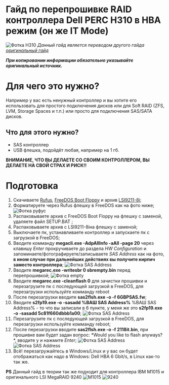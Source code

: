 # Гайд по перепрошивке RAID контроллера Dell PERC H310 в HBA режим (он же IT Mode)

![Фотка H310](https://github.com/ThinkPadThink/GuideFLASH-LSI/blob/master/h310.jpg?raw=true)
*Данный гайд является переводом другого гайда [оригинальный гайд](https://tylermade.net/2017/06/27/how-to-crossflash-perc-h310-to-it-mode-lsi-9211-8i-firmware-hba-for-freenas-unraid/)*

*__При копировании информации обязательно указывайте оригинальный источник.__* 

# Для чего это нужно?

Например у вас есть ненужный контроллер и вы хотите его использовать для простого подключения дисков или для Soft RAID (ZFS, LVM, Storage Spaces и т.п.) или просто для подключения SAS/SATA дисков.

## Что для этого нужно?
* SAS контроллер
* USB флешка, подойдёт любая, например на 1 гб.

**ВНИМАНИЕ, ЧТО ВЫ ДЕЛАЕТЕ СО СВОИМ КОНТРОЛЛЕРОМ, ВЫ ДЕЛАЕТЕ НА СВОЙ СТРАХ И РИСК!!**

# Подготовка

1) Скачиваете [Rufus](https://rufus.ie), [FreeDOS Boot Floppy](http://www.freedos.org/download/download/FD12FLOPPY.zip) и архив [LSI9211-8i](https://www.mediafire.com/file/6mtie10d9ud6675/LSI-9211-8i.zip/file);
2) Форматируете через Rufus флешку в FreeDOS как на фото ниже;
![Фотка руфус](https://github.com/ThinkPadThink/GuideFLASH-LSI/blob/master/rufus.jpg?raw=true)
3) Распаковываете архив с FreeDOS Boot Floppy на флешку с заменой, удаляете файл SETUP.BAT ;
4) Распаковываете архив с LSI9211-8iна флешку с заменой;
5) Выключаете пк, устанавливаете контроллер и запускаете пк с загрузкой в FreeDOS;
6) Вводите комманду **megacli.exe -AdpAllInfo -aAll -page 20** через клавишу *Enter* прокручиваете до раздела  *HW Configuration* и запоминаете/фотографируете/записываете *SAS Address* как на фото, **в ином случае при дальнейших действиях вы получите кирпич заместо контроллера**;
![Фотка SAS Address](https://github.com/ThinkPadThink/GuideFLASH-LSI/blob/master/SAS%20Address.jpg?raw=true)
7) Вводите **megarec.exe -writesbr 0 sbrempty.bin** перед перепрошивкой;
![Фотка empty](https://github.com/ThinkPadThink/GuideFLASH-LSI/blob/master/empty.jpg?raw=true)
8) Вводите **megarec.exe -cleanflash 0** для зачистки прошивки и перезагрузите пк с последующей загрузкой в FreeDOS, для перезагрузки используйте комманду reboot
9) После перезагрузки вводите **sas2flsh.exe -o -f 6GBPSAS.fw**;
10) Вводите **s2fp19.exe -o -sasadd %ВАШ SAS Address%** %ВАШ SAS Address% - то что вы записали в 6 пункте, у меня же это **s2fp19.exe -o -sasadd 5с81f660dbbb1a00**;
![Фотка SAS Address](https://github.com/ThinkPadThink/GuideFLASH-LSI/blob/master/sasadd.jpg?raw=true)
11) Перезагрузите пк с последующей загрузкой в FreeDOS, для перезагрузки используйте комманду reboot;
12) После перезагрузки вводите **sas2flsh.exe -o -f 2118it.bin**, при прошивке вам будет задан вопрос: *Would you like to flash anyways? *, вводите y и нажмите *Enter*;
![Фотка SAS Address](https://github.com/ThinkPadThink/GuideFLASH-LSI/blob/master/2118it.jpg?raw=true)
![Фотка SAS Address](https://github.com/ThinkPadThink/GuideFLASH-LSI/blob/master/yes.jpg?raw=true)
13) Всё! перезагружайтесь в Windows/Linux и у вас он будет отображаться как надо в Windows: Dell HBA 6 Gbit/s, в Linux как-то так же. 


**PS** Данный гайд в теории так же подходит для контроллера IBM M1015 и оригинального LSI MegaRAID 9240
![M1015](https://github.com/ThinkPadThink/GuideFLASH-LSI/blob/master/ibm%20m1015.jpg?raw=true)
![9240](https://github.com/ThinkPadThink/GuideFLASH-LSI/blob/master/9240.jpg?raw=true)
